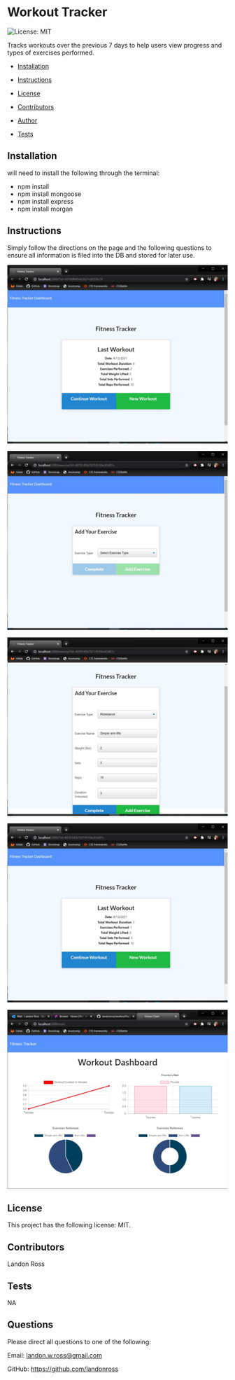 
# Workout Tracker

![License: MIT](https://img.shields.io/badge/License-MIT-informational "License Badge")

Tracks workouts over the previous 7 days to help users view progress and types of exercises performed.

* [Installation](#Installation)

* [Instructions](#Instructions)

* [License](#License)

* [Contributors](#Contributors)

* [Author](#Author)

* [Tests](#Tests)

## Installation
will need to install the following through the terminal: 
* npm install
* npm install mongoose
* npm install express
* npm install morgan

## Instructions
Simply follow the directions on the page and the following questions to ensure all information is filed into the DB and stored for later use.

![image](./screenshots/screenshot1.jpg)

![image](./screenshots/screenshot2.jpg)

![image](./screenshots/screenshot3.jpg)

![image](./screenshots/screenshot4.jpg)

![image](./screenshots/screenshot5.jpg)

## License 
This project has the following license: MIT.

## Contributors
Landon Ross

## Tests
NA

## Questions
Please direct all questions to one of the following:

Email: landon.w.ross@gmail.com

GitHub: https://github.com/landonross
